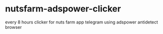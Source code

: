# nutsfarm-adspower-clicker
every 8 hours clicker for nuts farm app telegram using adspower antidetect browser

